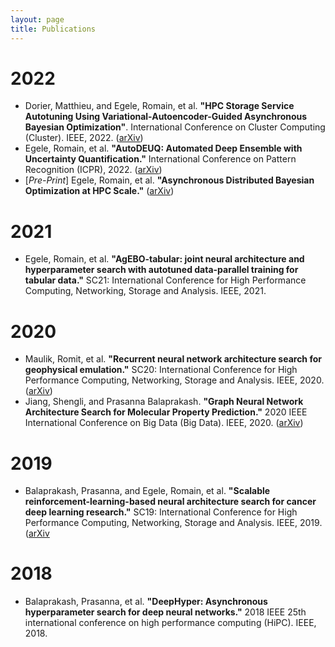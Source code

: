 ```yaml
---
layout: page
title: Publications
---
```


# 2022

* Dorier, Matthieu, and Egele, Romain, et al. **"HPC Storage Service Autotuning Using Variational-Autoencoder-Guided Asynchronous Bayesian Optimization"**. International Conference on Cluster Computing (Cluster). IEEE, 2022. ([arXiv](https://arxiv.org/pdf/2210.00798.pdf))
* Egele, Romain, et al. **"AutoDEUQ: Automated Deep Ensemble with Uncertainty Quantification."** International Conference on Pattern Recognition (ICPR), 2022. ([arXiv](https://arxiv.org/pdf/2110.13511.pdf))
* [*Pre-Print*] Egele, Romain, et al. **"Asynchronous Distributed Bayesian Optimization at HPC Scale."** ([arXiv](https://arxiv.org/pdf/2207.00479.pdf))

# 2021

* Egele, Romain, et al. **"AgEBO-tabular: joint neural architecture and hyperparameter search with autotuned data-parallel training for tabular data."** SC21: International Conference for High Performance Computing, Networking, Storage and Analysis. IEEE, 2021.

# 2020

* Maulik, Romit, et al. **"Recurrent neural network architecture search for geophysical emulation."** SC20: International Conference for High Performance Computing, Networking, Storage and Analysis. IEEE, 2020. ([arXiv](https://arxiv.org/pdf/2004.10928.pdf))
* Jiang, Shengli, and Prasanna Balaprakash. **"Graph Neural Network Architecture Search for Molecular Property Prediction."** 2020 IEEE International Conference on Big Data (Big Data). IEEE, 2020. ([arXiv](https://arxiv.org/pdf/2008.12187.pdf))

# 2019

* Balaprakash, Prasanna, and Egele, Romain, et al. **"Scalable reinforcement-learning-based neural architecture search for cancer deep learning research."** SC19: International Conference for High Performance Computing, Networking, Storage and Analysis. IEEE, 2019. ([arXiv](https://arxiv.org/pdf/1909.00311.pdf])

# 2018

* Balaprakash, Prasanna, et al. **"DeepHyper: Asynchronous hyperparameter search for deep neural networks."** 2018 IEEE 25th international conference on high performance computing (HiPC). IEEE, 2018.

